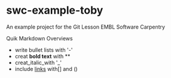 # swc-example-toby
An example project for the Git Lesson EMBL Software Carpentry

Quik Markdown Overviews

- write bullet lists with '-'
- creat **bold text** with **
- creat_italic_with '_' 
- include [links](https://embl.de) with[] and ()
 
